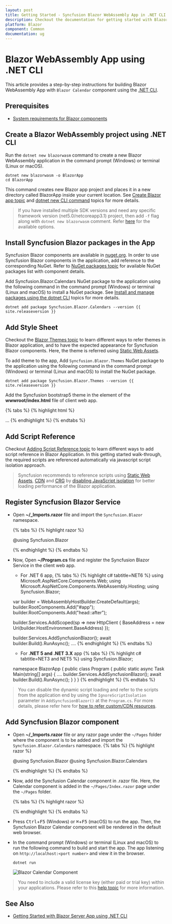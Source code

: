 ```yaml
---
layout: post
title: Getting Started - Syncfusion Blazor WebAssembly App in .NET CLI
description: Checkout the documentation for getting started with Blazor WebAssembly App and Syncfusion Blazor Components in Visual Studio using .NET CLI and much more.
platform: Blazor
component: Common
documentation: ug
---
```


<!-- markdownlint-disable MD024 -->

# Blazor WebAssembly App using .NET CLI

This article provides a step-by-step instructions for building Blazor WebAssembly App with `Blazor Calendar` component using the [.NET CLI](https://dotnet.microsoft.com/download/dotnet/).

## Prerequisites

* [System requirements for Blazor components](https://blazor.syncfusion.com/documentation/system-requirements)

## Create a Blazor WebAssembly project using .NET CLI

Run the `dotnet new blazorwasm` command to create a new Blazor WebAssembly application in the command prompt (Windows) or terminal (Linux or macOS).

```
dotnet new blazorwasm -o BlazorApp
cd BlazorApp
```
This command creates new Blazor app project and places it in a new directory called BlazorApp inside your current location. See [Create Blazor app topic](https://dotnet.microsoft.com/en-us/learn/aspnet/blazor-tutorial/create) and [dotnet new CLI command](https://docs.microsoft.com/en-us/dotnet/core/tools/dotnet-new) topics for more details.

> If you have installed multiple SDK versions and need any specific framework version (net5.0/netcoreapp3.1) project, then add `-f` flag along with `dotnet new blazorwasm` comment. Refer [here](https://docs.microsoft.com/en-us/dotnet/core/tools/dotnet-new#blazorwasm) for the available options.

## Install Syncfusion Blazor packages in the App

Syncfusion Blazor components are available in [nuget.org](https://www.nuget.org/packages?q=syncfusion.blazor). In order to use Syncfusion Blazor components in the application, add reference to the corresponding NuGet. Refer to [NuGet packages topic](https://blazor.syncfusion.com/documentation/nuget-packages) for available NuGet packages list with component details.

Add Syncfusion.Blazor.Calendars NuGet package to the application using the following command in the command prompt (Windows) or terminal (Linux and macOS) to install a NuGet package. See [Install and manage packages using the dotnet CLI](https://docs.microsoft.com/en-us/nuget/consume-packages/install-use-packages-dotnet-cli) topics for more details.

```
dotnet add package Syncfusion.Blazor.Calendars --version {{ site.releaseversion }}
```

## Add Style Sheet

Checkout the [Blazor Themes topic](https://blazor.syncfusion.com/documentation/appearance/themes) to learn different ways to refer themes in Blazor application, and to have the expected appearance for Syncfusion Blazor components. Here, the theme is referred using [Static Web Assets](https://blazor.syncfusion.com/documentation/appearance/themes#static-web-assets).

To add theme to the app, Add `Syncfusion.Blazor.Themes` NuGet package to the application using the following command in the command prompt (Windows) or terminal (Linux and macOS) to install the NuGet package.

```
dotnet add package Syncfusion.Blazor.Themes --version {{ site.releaseversion }}
```

Add the Syncfusion bootstrap5 theme in the <head> element of the **wwwroot/index.html** file of client web app.

{% tabs %}
{% highlight html %}
<head>
    ...
    <link href="_content/Syncfusion.Blazor.Themes/bootstrap5.css" rel="stylesheet" />
</head>
{% endhighlight %}
{% endtabs %}

## Add Script Reference

Checkout [Adding Script Reference topic](https://blazor.syncfusion.com/documentation/common/adding-script-references) to learn different ways to add script reference in Blazor Application. In this getting started walk-through, the required scripts are referenced automatically via javascript script isolation approach.

> Syncfusion recommends to reference scripts using [Static Web Assets](https://blazor.syncfusion.com/documentation/common/adding-script-references#static-web-assets), [CDN](https://blazor.syncfusion.com/documentation/common/adding-script-references#cdn-reference) and [CRG](https://blazor.syncfusion.com/documentation/common/custom-resource-generator) by [disabling JavaScript isolation](https://blazor.syncfusion.com/documentation/common/adding-script-references#disable-javascript-isolation) for better loading performance of the Blazor application.

## Register Syncfusion Blazor Service

* Open **~/_Imports.razor** file and import the `Syncfusion.Blazor` namespace.

    {% tabs %}
    {% highlight razor %}

    @using Syncfusion.Blazor

    {% endhighlight %}
    {% endtabs %}

* Now, Open **~/Program.cs** file and register the Syncfusion Blazor Service in the client web app.

    * For .NET 6 app,
    {% tabs %}
    {% highlight c# tabtitle=NET6 %}
    using Microsoft.AspNetCore.Components.Web;
    using Microsoft.AspNetCore.Components.WebAssembly.Hosting;
    using Syncfusion.Blazor;

    var builder = WebAssemblyHostBuilder.CreateDefault(args);
    builder.RootComponents.Add<App>("#app");
    builder.RootComponents.Add<HeadOutlet>("head::after");

    builder.Services.AddScoped(sp => new HttpClient { BaseAddress = new Uri(builder.HostEnvironment.BaseAddress) });

    builder.Services.AddSyncfusionBlazor();
    await builder.Build().RunAsync();
    ....
    {% endhighlight %}
    {% endtabs %}

    * For **.NET 5 and .NET 3.X** app
    {% tabs %}
    {% highlight c# tabtitle=NET3 and NET5 %}
    using Syncfusion.Blazor;

    namespace BlazorApp
    {
        public class Program
        {
            public static async Task Main(string[] args)
            {
                ....
                builder.Services.AddSyncfusionBlazor();
                await builder.Build().RunAsync();
            }
        }
    }
    {% endhighlight %}
    {% endtabs %}

> You can disable the dynamic script loading and refer to the scripts from the application end by using the `IgnoreScriptIsolation` parameter in `AddSyncfusionBlazor()` at the `Program.cs`. For more details, please refer here for [how to refer custom/CDN resources](../common/custom-resource-generator/#how-to-use-custom-resources-in-the-blazor-application).

## Add Syncfusion Blazor component

* Open **~/_Imports.razor** file or any razor page under the `~/Pages` folder where the component is to be added and import the `Syncfusion.Blazor.Calendars` namespace.
    {% tabs %}
    {% highlight razor %}

    @using Syncfusion.Blazor
    @using Syncfusion.Blazor.Calendars
    
    {% endhighlight %}
    {% endtabs %}
    
* Now, add the Syncfusion Calendar component in .razor file. Here, the Calendar component is added in the `~/Pages/Index.razor` page under the `~/Pages` folder.

    {% tabs %}
    {% highlight razor %}

    <SfCalendar TValue="DateTime"></SfCalendar>

    {% endhighlight %}
    {% endtabs %}

* Press <kbd>Ctrl</kbd>+<kbd>F5</kbd> (Windows) or <kbd>⌘</kbd>+<kbd>F5</kbd> (macOS) to run the app. Then, the Syncfusion Blazor Calendar component will be rendered in the default web browser.

* In the command prompt (Windows) or terminal (Linux and macOS) to run the following command to build and start the app. The app listening on `http://localhost:<port number>` and view it in the browser.

    ```
    dotnet run
    ```

    ![Blazor Calendar Component](images/browser-output.png)

> You need to include a valid license key (either paid or trial key) within your applications. Please refer to this [help topic](https://blazor.syncfusion.com/documentation/getting-started/license-key/overview) for more information.

## See Also

* [Getting Started with Blazor Server App using .NET CLI](https://blazor.syncfusion.com/documentation/getting-started/blazor-server-side-dotnet-cli)